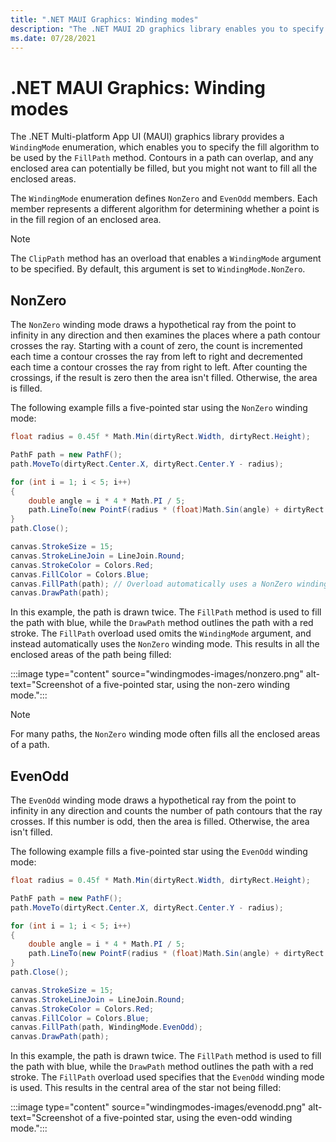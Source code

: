 ```yaml
---
title: ".NET MAUI Graphics: Winding modes"
description: "The .NET MAUI 2D graphics library enables you to specify the fill algorithm when filling or clipping a path."
ms.date: 07/28/2021
---
```


# .NET MAUI Graphics: Winding modes

<!-- Sample link goes here -->

The .NET Multi-platform App UI (MAUI) graphics library provides a `WindingMode` enumeration, which enables you to specify the fill algorithm to be used by the `FillPath` method. Contours in a path can overlap, and any enclosed area can potentially be filled, but you might not want to fill all the enclosed areas.

The `WindingMode` enumeration defines `NonZero` and `EvenOdd` members. Each member represents a different algorithm for determining whether a point is in the fill region of an enclosed area.

> [!NOTE]
> The `ClipPath` method has an overload that enables a `WindingMode` argument to be specified. By default, this argument is set to `WindingMode.NonZero`.

## NonZero

The `NonZero` winding mode draws a hypothetical ray from the point to infinity in any direction and then examines the places where a path contour crosses the ray. Starting with a count of zero, the count is incremented each time a contour crosses the ray from left to right and decremented each time a contour crosses the ray from right to left. After counting the crossings, if the result is zero then the area isn't filled. Otherwise, the area is filled.

The following example fills a five-pointed star using the `NonZero` winding mode:

```csharp
float radius = 0.45f * Math.Min(dirtyRect.Width, dirtyRect.Height);

PathF path = new PathF();
path.MoveTo(dirtyRect.Center.X, dirtyRect.Center.Y - radius);

for (int i = 1; i < 5; i++)
{
    double angle = i * 4 * Math.PI / 5;
    path.LineTo(new PointF(radius * (float)Math.Sin(angle) + dirtyRect.Center.X, -radius * (float)Math.Cos(angle) + dirtyRect.Center.Y));
}
path.Close();

canvas.StrokeSize = 15;
canvas.StrokeLineJoin = LineJoin.Round;
canvas.StrokeColor = Colors.Red;
canvas.FillColor = Colors.Blue;
canvas.FillPath(path); // Overload automatically uses a NonZero winding mode
canvas.DrawPath(path);
```

In this example, the path is drawn twice. The `FillPath` method is used to fill the path with blue, while the `DrawPath` method outlines the path with a red stroke. The `FillPath` overload used omits the `WindingMode` argument, and instead automatically uses the `NonZero` winding mode. This results in all the enclosed areas of the path being filled:

:::image type="content" source="windingmodes-images/nonzero.png" alt-text="Screenshot of a five-pointed star, using the non-zero winding mode.":::

> [!NOTE]
> For many paths, the `NonZero` winding mode often fills all the enclosed areas of a path.

## EvenOdd

The `EvenOdd` winding mode draws a hypothetical ray from the point to infinity in any direction and counts the number of path contours that the ray crosses. If this number is odd, then the area is filled. Otherwise, the area isn't filled.

The following example fills a five-pointed star using the `EvenOdd` winding mode:

```csharp
float radius = 0.45f * Math.Min(dirtyRect.Width, dirtyRect.Height);

PathF path = new PathF();
path.MoveTo(dirtyRect.Center.X, dirtyRect.Center.Y - radius);

for (int i = 1; i < 5; i++)
{
    double angle = i * 4 * Math.PI / 5;
    path.LineTo(new PointF(radius * (float)Math.Sin(angle) + dirtyRect.Center.X, -radius * (float)Math.Cos(angle) + dirtyRect.Center.Y));
}
path.Close();

canvas.StrokeSize = 15;
canvas.StrokeLineJoin = LineJoin.Round;
canvas.StrokeColor = Colors.Red;
canvas.FillColor = Colors.Blue;
canvas.FillPath(path, WindingMode.EvenOdd);
canvas.DrawPath(path);
```

In this example, the path is drawn twice. The `FillPath` method is used to fill the path with blue, while the `DrawPath` method outlines the path with a red stroke. The `FillPath` overload used specifies that the `EvenOdd` winding mode is used. This results in the central area of the star not being filled:

:::image type="content" source="windingmodes-images/evenodd.png" alt-text="Screenshot of a five-pointed star, using the even-odd winding mode.":::
